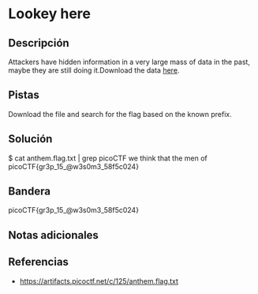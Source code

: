 # Lookey here

## Descripción
Attackers have hidden information in a very large mass of data in the past, maybe they are still doing it.Download the data [here](https://artifacts.picoctf.net/c/125/anthem.flag.txt).

## Pistas
Download the file and search for the flag based on the known prefix.

## Solución
$ cat anthem.flag.txt | grep picoCTF
	we think that the men of picoCTF{gr3p_15_@w3s0m3_58f5c024}

## Bandera

picoCTF{gr3p_15_@w3s0m3_58f5c024}

## Notas adicionales


## Referencias
- https://artifacts.picoctf.net/c/125/anthem.flag.txt